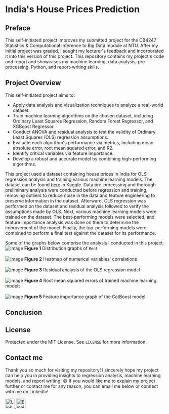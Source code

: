 # India's House Prices Prediction

## Preface
This self-initiated project improves my submitted project for the CB4247 Statistics & Computational Inference to Big Data module at NTU. After my initial project was graded, I sought my lecturer's feedback and incorporated it into this version of this project. This repository contains my project's code and report and showcases my machine learning, data analysis, pre-processing, Python, and report-writing skills.

## Project Overview
This self-initiated project aims to:
- Apply data analysis and visualization techniques to analyze a real-world dataset.
- Train machine learning algorithms on the chosen dataset, including Ordinary Least Squares Regression, Random Forest Regressor, and XGBoost Regressor.
- Conduct ANOVA and residual analysis to test the validity of Ordinary Least Squares (OLS) regression assumptions.
- Evaluate each algorithm's performance via metrics, including mean absolute error, root mean squared error, and R2.
- Identify critical variables via feature importance.
- Develop a robust and accurate model by combining high-performing algorithms.

This project used a dataset containing house prices in India for OLS regression analysis and training various machine learning models. The dataset can be found [here](https://www.kaggle.com/datasets/iamsouravbanerjee/house-rent-prediction-dataset) in Kaggle. Data pre-processing and thorough preliminary analysis were conducted before regression and training, removing outliers to reduce noise in the data and feature engineering to preserve information in the dataset. Afterward, OLS regression was performed on the dataset and residual analysis followed to verify the assumptions made by OLS. Next, various machine learning models were trained on the dataset. The best-performing models were selected, and feature importance analysis was done on them to determine the improvement of the model. Finally, the top-performing models were combined to perform a final test against the dataset for its performance.

Some of the graphs below comprise the analysis I conducted in this project.
![image](https://github.com/user-attachments/assets/4d341c53-0774-4751-ac0d-0eda6ad2896f)
**Figure 1** Distribution graphs of `Rent`
<br />
<br />
![image](https://github.com/user-attachments/assets/c227ee70-7cbc-40f9-9aa8-3b48e2c547da)
**Figure 2** Heatmap of numerical variables' correlations
<br />
<br />
![image](https://github.com/user-attachments/assets/901aa966-b584-4441-8e86-86941e11ea9b)
**Figure 3** Residual analysis of the OLS regression model
<br />
<br />
![image](https://github.com/user-attachments/assets/e682df97-83c0-4d4e-96a9-1563484496a1)
**Figure 4** Root mean squared errors of trained machine learning models
<br />
<br />
![image](https://github.com/user-attachments/assets/40dc380c-2355-43e9-970c-405dfd38de98)
**Figure 5** Feature importance graph of the CatBoost model

## Conclusion
<Coming soon>

## License
Protected under the MIT License. See `LICENSE` for more information.

## Contact me
Thank you so much for visiting my repository! I sincerely hope my project can help you in providing insights to regression analysis, machine learning models, and report writing! :smile:
If you would like me to explain my project further or contact me for any reason, you can email me below or connect with me on LinkedIn!

<a href="https://www.linkedin.com/in/nathan-lawira/" target="_blank">
  <img src="https://img.shields.io/badge/-LinkedIn-333333?style=flat&logo=Linkedin" alt="LinkedIn" style="height: 30px;"/>
</a>
<a href="mailto:nathanlawira@gmail.com" target="_blank">
  <img src="https://img.shields.io/badge/-Email-333333?style=flat&logo=Gmail" alt="Email" style="height: 30px;"/>
</a>
